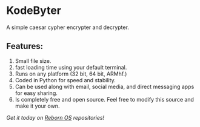 # KodeByter
A simple caesar cypher encrypter and decrypter.

## Features:
1) Small file size.
2) fast loading time using your default terminal.
3) Runs on any platform (32 bit, 64 bit, ARMhf.)
4) Coded in Python for speed and stability.
5) Can be used along with email, social media, and direct messaging apps for easy sharing.
6) Is completely free and open source. Feel free to modify this source and make it your own.

_Get it today on [Reborn OS](https://rebornos.wordpress.com) repositories!_
